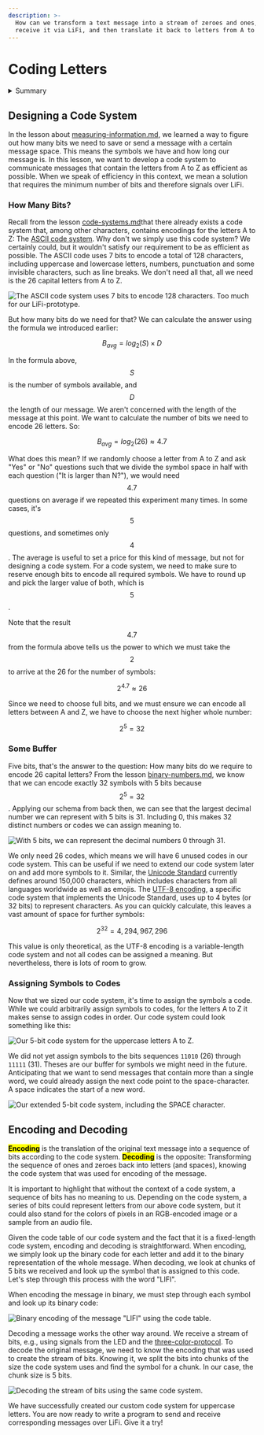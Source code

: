 ```yaml
---
description: >-
  How can we transform a text message into a stream of zeroes and ones, send and
  receive it via LiFi, and then translate it back to letters from A to Z?
---
```


# Coding Letters

<details>

<summary>Summary</summary>

In this lesson, you'll learn:

* How you can design your own code system for a set of symbols.
* How to encode and decode a message using your new code system.

This lesson is relevant for [Exercise 6: Text Messages](https://winf-hsos.github.io/lifi-exercises/exercises/06\_exercise\_text\_messages.pdf).

</details>

## Designing a Code System

In the lesson about [measuring-information.md](../speed-of-light/measuring-information.md "mention"), we learned a way to figure out how many bits we need to save or send a message with a certain message space. This means the symbols we have and how long our message is. In this lesson, we want to develop a code system to communicate messages that contain the letters from A to Z as efficient as possible. When we speak of efficiency in this context, we mean a solution that requires the minimum number of bits and therefore signals over LiFi.

### How Many Bits?

Recall from the lesson [code-systems.md](../logic-with-the-led/code-systems.md "mention")that there already exists a code system that, among other characters, contains encodings for the letters A to Z: The [ASCII code system](../logic-with-the-led/code-systems.md#ascii-code). Why don't we simply use this code system? We certainly could, but it wouldn't satisfy our requirement to be as efficient as possible. The ASCII code uses 7 bits to encode a total of 128 characters, including uppercase and lowercase letters, numbers, punctuation and some invisible characters, such as line breaks. We don't need all that, all we need is the 26 capital letters from A to Z.

<img src="../../.gitbook/assets/file.excalidraw (1) (1).svg" alt="The ASCII code system uses 7 bits to encode 128 characters. Too much for our LiFi-prototype." class="gitbook-drawing">

But how many bits do we need for that? We can calculate the answer using the formula we introduced earlier:

$$
B_{avg}=log_2(S)\times D
$$

In the formula above, $$S$$ is the number of symbols available, and $$D$$ the length of our message. We aren't concerned with the length of the message at this point. We want to calculate the number of bits we need to encode 26 letters. So:

$$
B_{avg}=log_2(26) \approx 4.7
$$

What does this mean? If we randomly choose a letter from A to Z and ask "Yes" or "No" questions such that we divide the symbol space in half with each question ("It is larger than N?"), we would need $$4.7$$ questions on average if we repeated this experiment many times. In some cases, it's $$5$$ questions, and sometimes only $$4$$. The average is useful to set a price for this kind of message, but not for designing a code system. For a code system, we need to make sure to reserve enough bits to encode all required symbols. We have to round up and pick the larger value of both, which is $$5$$.

Note that the result $$4.7$$ from the formula above tells us the power to which we must take the $$2$$ to arrive at the 26 for the number of symbols:

$$
2^{4.7} \approx 26
$$

Since we need to choose full bits, and we must ensure we can encode all letters between A and Z, we have to choose the next higher whole number:

$$
2^{5} = 32
$$

### Some Buffer

Five bits, that's the answer to the question: How many bits do we require to encode 26 capital letters? From the lesson [binary-numbers.md](../on-and-off/binary-numbers.md "mention"), we know that we can encode exactly 32 symbols with 5 bits because $$2^5 = 32$$. Applying our schema from back then, we can see that the largest decimal number we can represent with 5 bits is 31. Including 0, this makes 32 distinct numbers or codes we can assign meaning to.

<img src="../../.gitbook/assets/file.excalidraw (14).svg" alt="With 5 bits, we can represent the decimal numbers 0 through 31." class="gitbook-drawing">

We only need 26 codes, which means we will have 6 unused codes in our code system. This can be useful if we need to extend our code system later on and add more symbols to it. Similar, the [Unicode Standard](https://en.wikipedia.org/wiki/Unicode) currently defines around 150,000 characters, which includes characters from all languages worldwide as well as emojis. The [UTF-8 encoding](https://en.wikipedia.org/wiki/UTF-8), a specific code system that implements the Unicode Standard, uses up to 4 bytes (or 32 bits) to represent characters. As you can quickly calculate, this leaves a vast amount of space for further symbols:

$$
2^{32} = 4,294,967,296
$$

This value is only theoretical, as the UTF-8 encoding is a variable-length code system and not all codes can be assigned a meaning. But nevertheless, there is lots of room to grow.

### Assigning Symbols to Codes

Now that we sized our code system, it's time to assign the symbols a code. While we could arbitrarily assign symbols to codes, for the letters A to Z it makes sense to assign codes in order. Our code system could look something like this:

<img src="../../.gitbook/assets/file.excalidraw (18).svg" alt="Our 5-bit code system for the uppercase letters A to Z." class="gitbook-drawing">

We did not yet assign symbols to the bits sequences `11010` (26) through `11111` (31). Theses are our buffer for symbols we might need in the future. Anticipating that we want to send messages that contain more than a single word, we could already assign the next code point to the space-character. A space indicates the start of a new word.

<img src="../../.gitbook/assets/file.excalidraw (11).svg" alt="Our extended 5-bit code system, including the SPACE character." class="gitbook-drawing">

## Encoding and Decoding

<mark style="background-color:yellow;">**Encoding**</mark> is the translation of the original text message into a sequence of bits according to the code system. <mark style="background-color:yellow;">**Decoding**</mark> is the opposite: Transforming the sequence of ones and zeroes back into letters (and spaces), knowing the code system that was used for encoding of the message.&#x20;

It is important to highlight that without the context of a code system, a sequence of bits has no meaning to us. Depending on the code system, a series of bits could represent letters from our above code system, but it could also stand for the colors of pixels in an RGB-encoded image or a sample from an audio file.

Given the code table of our code system and the fact that it is a fixed-length code system, encoding and decoding is straightforward. When encoding, we simply look up the binary code for each letter and add it to the binary representation of the whole message. When decoding, we look at chunks of 5 bits we received and look up the symbol that is assigned to this code. Let's step through this process with the word "LIFI".

When encoding the message in binary, we must step through each symbol and look up its binary code:

<img src="../../.gitbook/assets/file.excalidraw (1).svg" alt="Binary encoding of the message &#x22;LIFI&#x22; using the code table." class="gitbook-drawing">

Decoding a message works the other way around. We receive a stream of bits, e.g., using signals from the LED and the [three-color-protocol](../speed-of-light/very-light-messages.md#an-alternative-approach). To decode the original message, we need to know the encoding that was used to create the stream of bits. Knowing it, we split the bits into chunks of the size the code system uses and find the symbol for a chunk. In our case, the chunk size is 5 bits.

<img src="../../.gitbook/assets/file.excalidraw (16).svg" alt="Decoding the stream of bits using the same code system." class="gitbook-drawing">

We have successfully created our custom code system for uppercase letters. You are now ready to write a program to send and receive corresponding messages over LiFi. Give it a try!
